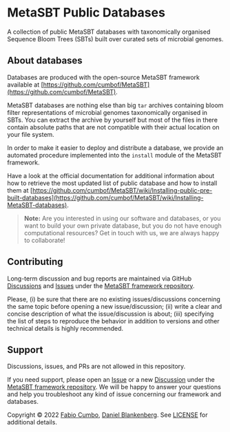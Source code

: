 # MetaSBT Public Databases

A collection of public MetaSBT databases with taxonomically organised Sequence Bloom Trees (SBTs) built over curated sets of microbial genomes.

## About databases

Databases are produced with the open-source MetaSBT framework available at [https://github.com/cumbof/MetaSBT](https://github.com/cumbof/MetaSBT).

MetaSBT databases are nothing else than big `tar` archives containing bloom filter representations of microbial genomes taxonomically organised in SBTs. You can extract the archive by yourself but most of the files in there contain absolute paths that are not compatible with their actual location on your file system.

In order to make it easier to deploy and distribute a database, we provide an automated procedure implemented into the `install` module of the MetaSBT framework.

Have a look at the official documentation for additional information about how to retrieve the most updated list of public database and how to install them at [https://github.com/cumbof/MetaSBT/wiki/Installing-public-pre-built-databases](https://github.com/cumbof/MetaSBT/wiki/Installing-MetaSBT-databases).

> __Note:__
> Are you interested in using our software and databases, or you want to build your own private database, but you do not have enough computational resources? Get in touch with us, we are always happy to collaborate!

## Contributing

Long-term discussion and bug reports are maintained via GitHub [Discussions](https://github.com/cumbof/MetaSBT/discussions) and [Issues](https://github.com/cumbof/MetaSBT/issues) under the [MetaSBT framework repository](https://github.com/cumbof/MetaSBT).

Please, (i) be sure that there are no existing issues/discussions concerning the same topic before opening a new issue/discussion; (ii) write a clear and concise description of what the issue/discussion is about; (iii) specifying the list of steps to reproduce the behavior in addition to versions and other technical details is highly recommended.

## Support

Discussions, issues, and PRs are not allowed in this repository.

If you need support, please open an [Issue](https://github.com/cumbof/MetaSBT/issues) or a new [Discussion](https://github.com/cumbof/MetaSBT/discussions) under the [MetaSBT framework repository](https://github.com/cumbof/MetaSBT). We will be happy to answer your questions and help you troubleshoot any kind of issue concerning our framework and databases.

Copyright © 2022 [Fabio Cumbo](https://github.com/cumbof), [Daniel Blankenberg](https://github.com/blankenberg). See [LICENSE](https://github.com/cumbof/MetaSBT-DBs/blob/main/LICENSE) for additional details.
